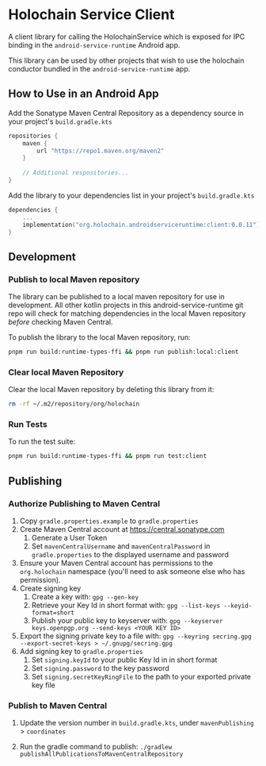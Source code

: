 # Holochain Service Client

A client library for calling the HolochainService which is exposed for IPC binding in the `android-service-runtime` Android app.

This library can be used by other projects that wish to use the holochain conductor bundled in the `android-service-runtime` app.

## How to Use in an Android App

Add the Sonatype Maven Central Repository as a dependency source in your project's `build.gradle.kts`

```kotlin
repositories {
    maven {
        url "https://repo1.maven.org/maven2"
    }
    
    // Additional respositories...
}
```

Add the library to your dependencies list in your project's `build.gradle.kts`

```kotlin
dependencies {
    ...
    implementation("org.holochain.androidserviceruntime:client:0.0.11")
}
```

## Development

### Publish to local Maven repository

The library can be published to a local maven repository for use in development. All other kotlin projects in this android-service-runtime git repo will check for matching dependencies in the local Maven repository *before* checking Maven Central.

To publish the library to the local Maven repository, run:

```bash
pnpm run build:runtime-types-ffi && pnpm run publish:local:client
```

### Clear local Maven Repository

Clear the local Maven repository by deleting this library from it:

```bash
rm -rf ~/.m2/repository/org/holochain
```

### Run Tests

To run the test suite:

```bash
pnpm run build:runtime-types-ffi && pnpm run test:client
```

## Publishing

### Authorize Publishing to Maven Central
1. Copy `gradle.properties.example` to `gradle.properties`
2. Create Maven Central account at https://central.sonatype.com
    1. Generate a User Token
    2. Set `mavenCentralUsername` and `mavenCentralPassword` in `gradle.properties` to the displayed username and password
3. Ensure your Maven Central account has permissions to the `org.holochain` namespace (you'll need to ask someone else who has permission).
3. Create signing key
    1. Create a key with: `gpg --gen-key`
    2. Retrieve your Key Id in short format with: `gpg --list-keys --keyid-format=short`
    3. Publish your public key to keyserver with: `gpg --keyserver keys.openpgp.org --send-keys <YOUR KEY ID>`
4. Export the signing private key to a file with: `gpg --keyring secring.gpg --export-secret-keys > ~/.gnupg/secring.gpg`
5. Add signing key to `gradle.properties`
    1. Set `signing.keyId` to your public Key Id in in short format
    2. Set `signing.password` to the key password
    3. Set `signing.secretKeyRingFile` to the path to your exported private key file

### Publish to Maven Central

1. Update the version number in `build.gradle.kts`, under `mavenPublishing` > `coordinates`

2. Run the gradle command to publish: `./gradlew publishAllPublicationsToMavenCentralRepository`